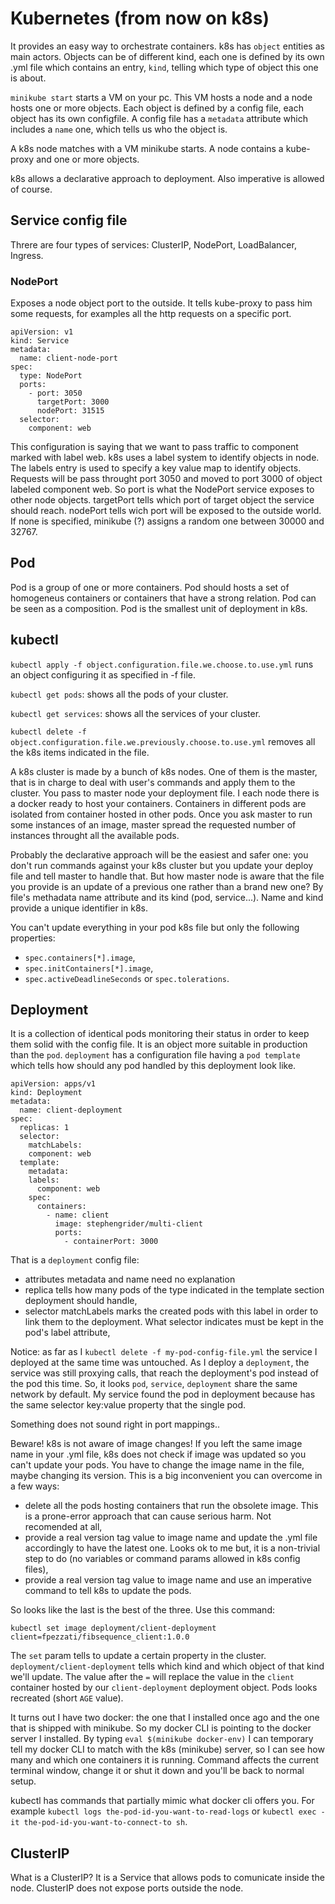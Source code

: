 # Kubernetes (from now on k8s)
It provides an easy way to orchestrate containers.
k8s has `object` entities as main actors. Objects can be of different kind, each one is defined by its own .yml file which contains an entry, `kind`, telling which type of object this one is about.

`minikube start` starts a VM on your pc. This VM hosts a node and a node hosts one or more objects. Each object is defined by a config file, each object has its own configfile. A config file has a `metadata` attribute which includes a `name` one, which tells us who the object is.

A k8s node matches with a VM minikube starts. A node contains a kube-proxy and one or more objects.

k8s allows a declarative approach to deployment. Also imperative is allowed of course.

## Service config file
Threre are four types of services: ClusterIP, NodePort, LoadBalancer, Ingress.

### NodePort
Exposes a node object port to the outside. It tells kube-proxy to pass him some requests, for examples all the http requests on a specific port.
```
apiVersion: v1
kind: Service
metadata:
  name: client-node-port
spec:
  type: NodePort
  ports:
    - port: 3050
      targetPort: 3000
      nodePort: 31515
  selector:
    component: web
```
This configuration is saying that we want to pass traffic to component marked with label web. k8s uses a label system to identify objects in node. The labels entry is used to specify a key value map to identify objects. Requests will be pass throught port 3050 and moved to port 3000 of object labeled component web. So port is what the NodePort service exposes to other node objects. targetPort tells which port of target object the service should reach. nodePort tells wich port will be exposed to the outside world. If none is specified, minikube (?) assigns a random one between 30000 and 32767.

## Pod
Pod is a group of one or more containers. Pod should hosts a set of homogeneus containers or containers that have a strong relation. Pod can be seen as a composition. Pod is the smallest unit of deployment in k8s.

## kubectl
`kubectl apply -f object.configuration.file.we.choose.to.use.yml` runs an object configuring it as specified in -f file.

`kubectl get pods`: shows all the pods of your cluster.

`kubectl get services`: shows all the services of your cluster.

`kubectl delete -f object.configuration.file.we.previously.choose.to.use.yml` removes all the k8s items indicated in the file.

A k8s cluster is made by a bunch of k8s nodes. One of them is the master, that is in charge to deal with user's commands and apply them to the cluster.
You pass to master node your deployment file. I each node there is a docker ready to host your containers. Containers in different pods are isolated from container hosted in other pods.
Once you ask master to run some instances of an image, master spread the requested number of instances throught all the available pods.

Probably the declarative approach will be the easiest and safer one: you don't run commands against your k8s cluster but you update your deploy file and tell master to handle that. But how master node is aware that the file you provide is an update of a previous one rather than a brand new one? By file's methadata name attribute and its kind (pod, service...). Name and kind provide a unique identifier in k8s.

You can't update everything in your pod k8s file but only the following properties:
- `spec.containers[*].image`,
- `spec.initContainers[*].image`,
- `spec.activeDeadlineSeconds` or `spec.tolerations`.

## Deployment
It is a collection of identical pods monitoring their status in order to keep them solid with the config file. It is an object more suitable in production than the `pod`. `deployment` has a configuration file having a `pod template` which tells how should any pod handled by this deployment look like.
```
apiVersion: apps/v1
kind: Deployment
metadata:
  name: client-deployment
spec:
  replicas: 1
  selector:
    matchLabels:
    component: web
  template:
    metadata:
    labels:
      component: web
    spec:
      containers:
        - name: client
          image: stephengrider/multi-client
          ports:
            - containerPort: 3000
```
That is a `deployment` config file:
- attributes metadata and name need no explanation
- replica tells how many pods of the type indicated in the template section deployment should handle,
- selector matchLabels marks the created pods with this label in order to link them to the deployment. What selector indicates must be kept in the pod's label attribute,

Notice: as far as I `kubectl delete -f my-pod-config-file.yml` the service I deployed at the same time was untouched. As I deploy a `deployment`, the service was still proxying calls, that reach the deployment's pod instead of the pod this time. So, it looks `pod`, `service`, `deployment` share the same network by default. My service found the pod in deployment because has the same selector key:value property that the single pod.

Something does not sound right in port mappings..

Beware! k8s is not aware of image changes! If you left the same image name in your .yml file, k8s does not check if image was updated so you can't update your pods. You have to change the image name in the file, maybe changing its version. This is a big inconvenient you can overcome in a few ways:
- delete all the pods hosting containers that run the obsolete image. This is a prone-error approach that can cause serious harm. Not recomended at all,
- provide a real version tag value to image name and update the .yml file accordingly to have the latest one. Looks ok to me but, it is a non-trivial step to do (no variables or command params allowed in k8s config files),
- provide a real version tag value to image name and use an imperative command to tell k8s to update the pods.

So looks like the last is the best of the three. Use this command:
```
kubectl set image deployment/client-deployment client=fpezzati/fibsequence_client:1.0.0
```
The `set` param tells to update a certain property in the cluster. `deployment/client-deployment` tells which kind and which object of that kind we'll update. The value after the `=` will replace the value in the `client` container hosted by our `client-deployment` deployment object. Pods looks recreated (short `AGE` value).

It turns out I have two docker: the one that I installed once ago and the one that is shipped with minikube. So my docker CLI is pointing to the docker server I installed. By typing `eval $(minikube docker-env)` I can temporary tell my docker CLI to match with the k8s (minikube) server, so I can see how many and which one containers it is running. Command affects the current terminal window, change it or shut it down and you'll be back to normal setup.

kubectl has commands that partially mimic what docker cli offers you. For example `kubectl logs the-pod-id-you-want-to-read-logs` or `kubectl exec -it the-pod-id-you-want-to-connect-to sh`.

## ClusterIP
What is a ClusterIP? It is a Service that allows pods to comunicate inside the node. ClusterIP does not expose ports outside the node.
